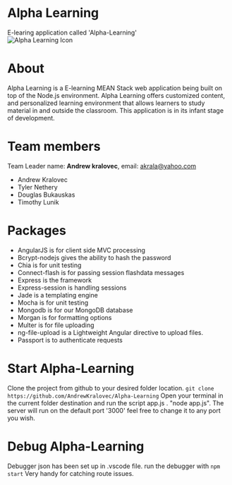 # Alpha Learning
E-learing application called 'Alpha-Learning'  
![Alpha Learning Icon](https://github.com/SIU-CS-435/Alpha-Learning/blob/master/public/images/AL_Icon.png "Alpha Learning")

# About
Alpha Learning is a E-learning MEAN Stack web application being built on top of the Node.js environment.
Alpha Learning offers customized content, and personalized learning environment that allows learners to study material in and outside the classroom.
This application is in its infant stage of development.

#  Team members  
Team Leader name: **Andrew kralovec**, email: [akrala@yahoo.com](mailto:akrala@yahoo.com)
 * Andrew Kralovec 
 * Tyler Nethery 
 * Douglas Bukauskas 
 * Timothy Lunik 

# Packages  
 * AngularJS is for client side MVC processing 
 * Bcrypt-nodejs gives the ability to hash the password 
 * Chia is for unit testing 
 * Connect-flash is for passing session flashdata messages 
 * Express is the framework 
 * Express-session is handling sessions  
 * Jade is a templating engine 
 * Mocha is for unit testing 
 * Mongodb is for our MongoDB database 
 * Morgan is for formatting options  
 * Multer is for file uploading  
 * ng-file-upload is a Lightweight Angular directive to upload files.   
 * Passport is to authenticate requests 

# Start Alpha-Learning 
Clone the project from github to your desired folder location. 
`git clone https://github.com/AndrewKralovec/Alpha-Learning`
Open your terminal in the current folder destination and run the script app.js . "node app.js". The server will run on the default port '3000' feel free to change it to any port you wish. 

# Debug Alpha-Learning 
Debugger json has been set up in .vscode file. run the debugger with 
`npm start`
Very handy for catching route issues. 
